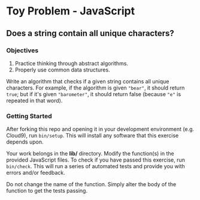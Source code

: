# Toy Problem - JavaScript

## Does a string contain all unique characters?

### Objectives

1. Practice thinking through abstract algorithms.
2. Properly use common data structures.

Write an algorithm that checks if a given string contains all unique characters. For example, if the algorithm is given `"bear"`, it should return `true`; but if it's given `"barometer"`, it should return false (because `"e"` is repeated in that word).

### Getting Started

After forking this repo and opening it in your development environment (e.g. Cloud9), run `bin/setup`. This will install any software that this exercise depends upon.

Your work belongs in the **lib/** directory. Modify the function(s) in the provided JavaScript files. To check if you have passed this exercise, run `bin/check`. This will run a series of automated tests and provide you with errors and/or feedback.

Do not change the name of the function. Simply alter the body of the function to get the tests passing.